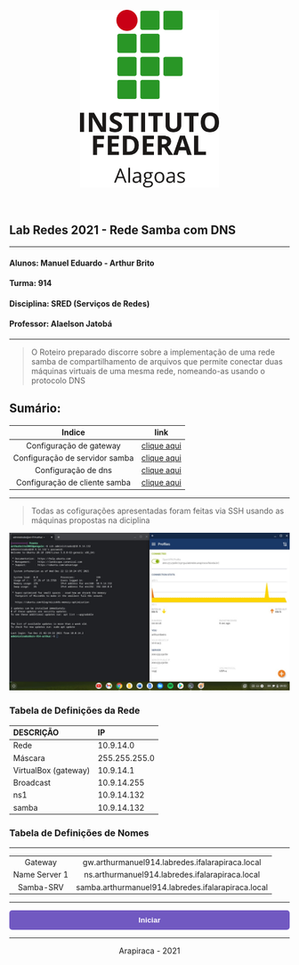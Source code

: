 <p align="center">
  <img src="media/images/logo-if.png" alt="Logo Ifal" width="250"/>
</p>

<br/>

## Lab Redes 2021 - Rede Samba com DNS
___
#### Alunos: Manuel Eduardo - Arthur Brito
#### Turma: 914

#### Disciplina: SRED (Serviços de Redes)

#### Professor: Alaelson Jatobá
___
> O Roteiro preparado discorre sobre a implementação de uma rede samba de compartilhamento de arquivos que permite conectar duas máquinas virtuais de uma mesma rede, nomeando-as usando o protocolo DNS

## Sumário:


Indice            |  link
:-------------------------------:|:--------------------------------:
Configuração de gateway   |   [clique aqui](/dns)
Configuração de servidor samba   |   [clique aqui](/samba/server)
Configuração de dns   |   [clique aqui](/dns/bind9.md)
Configuração de cliente samba   |   [clique aqui](/samba/client)
____

> Todas as cofigurações apresentadas foram feitas via SSH usando as máquinas propostas na diciplina

![conexão ssh](/media/images/1.jpg)


### Tabela de Definições da Rede

| DESCRIÇÃO   | IP            |
|:------------|:------------- |
| Rede        | 10.9.14.0     |
| Máscara     | 255.255.255.0 |
| VirtualBox (gateway)     | 10.9.14.1      |
| Broadcast   | 10.9.14.255  |
| ns1         | 10.9.14.132   |
| samba       | 10.9.14.132   |

### Tabela de Definições de Nomes

___
<table>
<td align="center">
Gateway
</td>
<td align="center">
gw.arthurmanuel914.labredes.ifalarapiraca.local
</td>
</tr>
<tr>
<td align="center">
Name Server 1
</td>
<td align="center">
ns.arthurmanuel914.labredes.ifalarapiraca.local
</td>
</tr>
<tr>
<td align="center">
Samba-SRV
</td>
<td align="center">
samba.arthurmanuel914.labredes.ifalarapiraca.local
</td>
</tr>
</table>

___

<p align="center">
<a href="/dns">
<button style="background-color:#7159c1; width:100%; padding: 10px; border:none; color:#fff; border-radius:5px"   >
<strong>Iniciar</strong>
</button>
</a>
</p>

___



<p align="center">
  Arapiraca - 2021 
</p>